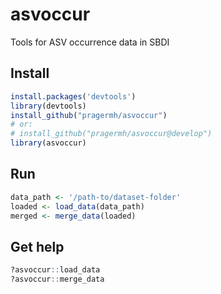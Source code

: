 # asvoccur
Tools for ASV occurrence data in SBDI

## Install
```R
install.packages('devtools')
library(devtools)
install_github("pragermh/asvoccur")
# or:
# install_github("pragermh/asvoccur@develop")
library(asvoccur)

```
## Run
```R
data_path <- '/path-to/dataset-folder'
loaded <- load_data(data_path)
merged <- merge_data(loaded)
```

## Get help
```R
?asvoccur::load_data
?asvoccur::merge_data
```
